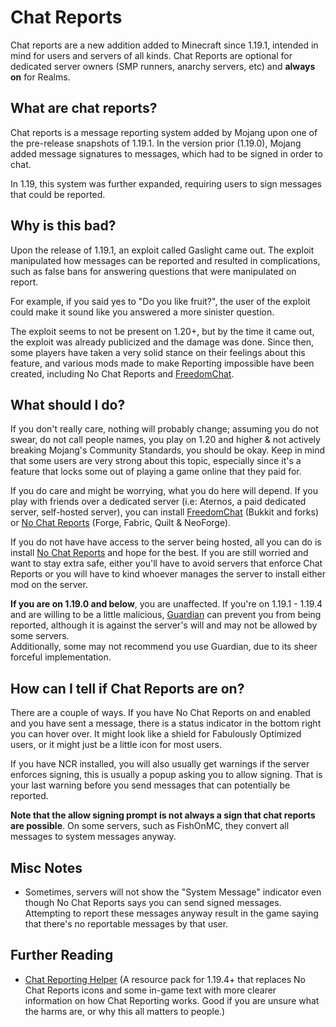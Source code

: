 # Chat Reports
Chat reports are a new addition added to Minecraft since 1.19.1, intended in mind for users and servers of all kinds. Chat Reports are optional for dedicated server owners (SMP runners, anarchy servers, etc) and **always on** for Realms.

## What are chat reports?

Chat reports is a message reporting system added by Mojang upon one of the pre-release snapshots of 1.19.1. In the version prior (1.19.0), Mojang added message signatures to messages, which had to be signed in order to chat.

In 1.19, this system was further expanded, requiring users to sign messages that could be reported.

## Why is this bad?
<!-- TODO: rework this? -->
Upon the release of 1.19.1, an exploit called Gaslight came out. The exploit manipulated how messages can be reported and resulted in complications, such as false bans for answering questions that were manipulated on report.

For example, if you said yes to "Do you like fruit?", the user of the exploit could make it sound like you answered a more sinister question.

The exploit seems to not be present on 1.20+, but by the time it came out, the exploit was already publicized and the damage was done. Since then, some players have taken a very solid stance on their feelings about this feature, and various mods made to make Reporting impossible have been created, including No Chat Reports and [FreedomChat](https://modrinth.com/plugin/freedomchat).

## What should I do?
If you don't really care, nothing will probably change; assuming you do not swear, do not call people names, you play on 1.20 and higher & not actively breaking Mojang's Community Standards, you should be okay. Keep in mind that some users are very strong about this topic, especially since it's a feature that locks some out of playing a game online that they paid for.

If you do care and might be worrying, what you do here will depend. If you play with friends over a dedicated server (i.e: Aternos, a paid dedicated server, self-hosted server), you can install [FreedomChat](https://modrinth.com/plugin/freedomchat) (Bukkit and forks) or [No Chat Reports](https://modrinth.com/mod/no-chat-reports) (Forge, Fabric, Quilt & NeoForge).

If you do not have have access to the server being hosted, all you can do is install [No Chat Reports](https://modrinth.com/mod/no-chat-reports) and hope for the best. If you are still worried and want to stay extra safe, either you'll have to avoid servers that enforce Chat Reports or you will have to kind whoever manages the server to install either mod on the server.

**If you are on 1.19.0 and below**, you are unaffected. If you're on 1.19.1 - 1.19.4 and are willing to be a little malicious, [Guardian](https://github.com/nodusclient/guardian) can prevent you from being reported, although it is against the server's will and may not be allowed by some servers.  
Additionally, some may not recommend you use Guardian, due to its sheer forceful implementation.

## How can I tell if Chat Reports are on?
There are a couple of ways. If you have No Chat Reports on and enabled and you have sent a message, there is a status indicator in the bottom right you can hover over. It might look like a shield for Fabulously Optimized users, or it might just be a little icon for most users.

If you have NCR installed, you will also usually get warnings if the server enforces signing, this is usually a popup asking you to allow signing. That is your last warning before you send messages that can potentially be reported.

**Note that the allow signing prompt is not always a sign that chat reports are possible**. On some servers, such as FishOnMC, they convert all messages to system messages anyway.

## Misc Notes
- Sometimes, servers will not show the "System Message" indicator even though No Chat Reports says you can send signed messages. Attempting to report these messages anyway result in the game saying that there's no reportable messages by that user.


## Further Reading
<!-- TODO: find more neutral resources -->

- [Chat Reporting Helper](https://modrinth.com/resourcepack/chat-reporting-helper) (A resource pack for 1.19.4+ that replaces No Chat Reports icons and some in-game text with more clearer information on how Chat Reporting works. Good if you are unsure what the harms are, or why this all matters to people.)
